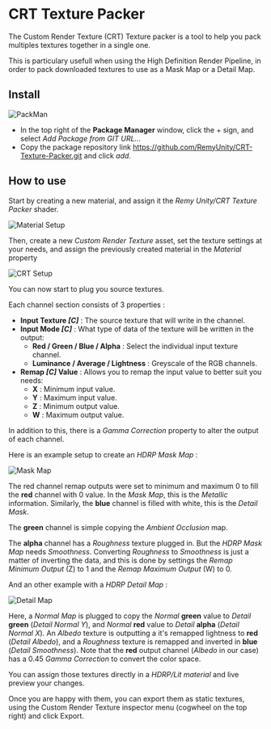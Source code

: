 # CRT Texture Packer
The Custom Render Texture (CRT) Texture packer is a tool to help you pack multiples textures together in a single one.

This is particulary usefull when using the High Definition Render Pipeline, in order to pack downloaded textures to use as a Mask Map or a Detail Map.

## Install

![PackMan](./Documentation~/Images/PackMan.png)

- In the top right of the **Package Manager** window, click the + sign, and select *Add Package from GIT URL...*
- Copy the package repository link https://github.com/RemyUnity/CRT-Texture-Packer.git and click *add*.

## How to use

Start by creating a new material, and assign it the *Remy Unity/CRT Texture Packer* shader.

![Material Setup](./Documentation~/Images/Material-Setup.png)

Then, create a new *Custom Render Texture* asset, set the texture settings at your needs, and assign the previously created material in the *Material* property

![CRT Setup](./Documentation~/Images/CRT-Setup.png)

You can now start to plug you source textures.

Each channel section consists of 3 properties :

- **Input Texture *[C]*** : The source texture that will write in the channel.
- **Input Mode *[C]*** : What type of data of the texture will be written in the output:
  - **Red / Green / Blue / Alpha** : Select the individual input texture channel.
  - **Luminance / Average / Lightness** : Greyscale of the RGB channels.
- **Remap *[C]* Value** : Allows you to remap the input value to better suit you needs:
  - **X** : Minimum input value.
  - **Y** : Maximum input value.
  - **Z** : Minimum output value.
  - **W** : Maximum output value.

In addition to this, there is a *Gamma Correction* property to alter the output of each channel.

Here is an example setup to create an *HDRP Mask Map* :

![Mask Map](./Documentation~/Images/Mask-Map.png)

The red channel remap outputs were set to minimum and maximum 0 to fill the **red** channel with 0 value. In the *Mask Map*, this is the *Metallic* information.
Similarly, the **blue** channel is filled with white, this is the *Detail Mask*.

The **green** channel is simple copying the *Ambient Occlusion* map.

The **alpha** channel has a *Roughness* texture plugged in. But the *HDRP Mask Map* needs *Smoothness*. Converting *Roughness* to *Smoothness* is just a matter of inverting the data, and this is done by settings the *Remap Minimum Output* (Z) to 1 and the *Remap Maximum Output* (W) to 0.

And an other example with a *HDRP Detail Map* :

![Detail Map](./Documentation~/Images/Detail-Map.png)

Here, a *Normal Map* is plugged to copy the *Normal* **green** value to *Detail* **green** (*Detail Normal Y*), and *Normal* **red** value to *Detail* **alpha** (*Detail Normal X*).
An *Albedo* texture is outputting a it's remapped lightness to **red** (*Detail Albedo*), and a *Roughness* texture is remapped and inverted in **blue** (*Detail Smoothness*).
Note that the **red** output channel (*Albedo* in our case) has a 0.45 *Gamma Correction* to convert the color space.

You can assign those textures directly in a *HDRP/Lit material* and live preview your changes.

Once you are happy with them, you can export them as static textures, using the Custom Render Texture inspector menu (cogwheel on the top right) and click Export.